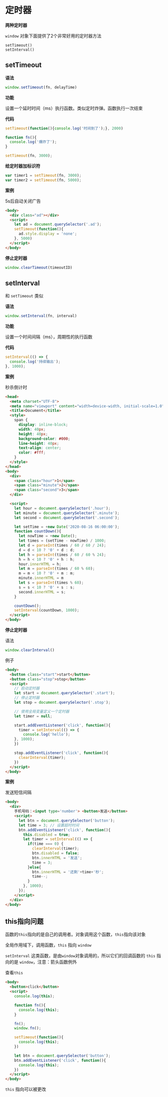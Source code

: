 # 定时器


**两种定时器**

`window` 对象下面提供了2个非常好用的定时器方法

```
setTimeout()
setInterval()
```

## setTimeout

**语法**

```js
window.setTimeout(fn, delayTime)
```

**功能**

设置一个延时时间（ms）执行函数。类似定时炸弹。函数执行一次结束


**代码**

```js
setTimeout(function(){console.log('时间到了');}, 2000)

function fn(){
  console.log('爆炸了');
}

setTimeout(fn, 3000);
```

**给定时器加标识符**

```js
var timer1 = setTimeout(fn, 3000);
var timer2 = setTimeout(fn, 5000);
```

**案例**

5s后自动关闭广告

```html
<body>
  <div class="ad"></div>
  <script>
    let ad = document.querySelector('.ad');
    setTimeout(function(){
      ad.style.display = 'none';
    }, 5000)
  </script>
</body>
```

**停止定时器**

```js
window.clearTimeout(timeoutID)
```

## setInterval

和 `setTimeout` 类似

**语法**

```js
window.setInterval(fn, interval)
```

**功能**

设置一个时间间隔（ms），周期性的执行函数

**代码**

```js
setInterval(() => {
  console.log('持续输出');
}, 1000);
```

**案例**

秒杀倒计时

```html
<head>
  <meta charset="UTF-8">
  <meta name="viewport" content="width=device-width, initial-scale=1.0">
  <title>Document</title>
  <style>
    span {
      display: inline-block;
      width: 40px;
      height: 40px;
      background-color: #000;
      line-height: 40px;
      text-align: center;
      color: #fff;
    }
  </style>
</head>
<body>
  <div>
    <span class="hour">1</span>
    <span class="minute">2</span>
    <span class="second">3</span>
  </div>

  <script>
    let hour = document.querySelector('.hour');
    let minute = document.querySelector('.minute');
    let second = document.querySelector('.second');

    let setTime = +new Date('2020-08-16 06:00:00');
    function countDown(){
      let nowTime = +new Date();
      let times = (setTime - nowTime) / 1000;
      let d = parseInt(times / 60 / 60 / 24);
      d = d < 10 ? '0' + d : d;
      let h = parseInt(times / 60 / 60 % 24);
      h = h < 10 ? '0' + h : h;
      hour.innerHTML = h;
      let m = parseInt(times / 60 % 60);
      m = m < 10 ? '0' + m : m;
      minute.innerHTML = m
      let s = parseInt(times % 60);
      s = s < 10 ? '0' + s : s;
      second.innerHTML = s;
    }

    countDown();
    setInterval(countDown, 1000);
  </script>
</body>
```

**停止定时器**

语法

```js
window.clearInterval()
```
例子

```html
<body>
  <button class="start">start</button>
  <button class="stop">stop</button>
  <script>
    // 启动定时器
    let start = document.querySelector('.start');
    // 停止定时器
    let stop = document.querySelector('.stop');

    // 使用全局变量定义一个定时器
    let timer = null;

    start.addEventListener('click', function(){
      timer = setInterval(() => {
        console.log('hello');
    }, 1000);
    })

    stop.addEventListener('click', function(){
      clearInterval(timer);
    })
  </script>
</body>
```

**案例**

发送短信间隔

```html
<body>
  <div>
    手机号码：<input type='number'> <button>发送</button>
    <script>
      let btn = document.querySelector('button');
      let time = 3; // 设置超时时间
      btn.addEventListener('click', function(){
        this.disabled = true;
        let timer = setInterval(() => {
          if(time === 0) {
            clearInterval(timer);
            btn.disabled = false;
            btn.innerHTML = '发送';
            time = 3;
          }else{
            btn.innerHTML = '还剩'+time+'秒';
            time--;
          }
        }, 1000);
      });
    </script>
  </div>
</body>
```

## this指向问题

函数的`this`指向的是自己的调用者。对象调用这个函数，`this`指向该对象

全局作用域下，调用函数，`this` 指向 `window`

`setInterval` 这类函数，是由`window`对象调用的，所以它们的回调函数的 `this` 指向的是 `window`，注意：箭头函数例外

查看`this`

```html
<body>
  <button>click</button>
  <script>
    console.log(this);

    function fn(){
      console.log(this);
    }

    fn();
    window.fn();

    setTimeout(function(){
      console.log(this);
    })

    let btn = document.querySelector('button');
    btn.addEventListener('click', function(){
      console.log(this);
    })
  </script>
</body>
```

`this` 指向可以被更改
